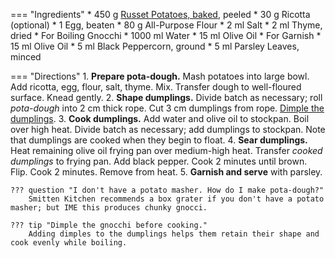 === "Ingredients"
    * 450 g [Russet Potatoes, baked](baked-potato.md), peeled
    * 30 g Ricotta (optional)
    * 1 Egg, beaten
    * 80 g All-Purpose Flour
    * 2 ml Salt
    * 2 ml Thyme, dried
    * For Boiling Gnocchi
        * 1000 ml Water
        * 15 ml Olive Oil
    * For Garnish
        * 15 ml Olive Oil
        * 5 ml Black Peppercorn, ground
        * 5 ml Parsley Leaves, minced

=== "Directions"
    1. **Prepare pota-dough.** Mash potatoes into large bowl. Add ricotta, egg, flour, salt, thyme. Mix. Transfer dough to well-floured surface. Knead gently.
    2. **Shape dumplings.** Divide batch as necessary; roll *pota-dough* into 2 cm thick rope. Cut 3 cm dumplings from rope. [Dimple the dumplings](https://www.youtube.com/watch?v=iTmcGy9CWhE&t=175s).
    3. **Cook dumplings.** Add water and olive oil to stockpan. Boil over high heat. Divide batch as necessary; add dumplings to stockpan. Note that dumplings are cooked when they begin to float.
    4. **Sear dumplings.** Heat remaining olive oil frying pan over medium-high heat. Transfer *cooked dumplings* to frying pan. Add black pepper. Cook 2 minutes until brown. Flip. Cook 2 minutes. Remove from heat.
    5. **Garnish and serve** with parsley.

    ??? question "I don't have a potato masher. How do I make pota-dough?"
        Smitten Kitchen recommends a box grater if you don't have a potato masher; but IME this produces chunky gnocci.

    ??? tip "Dimple the gnocchi before cooking."
        Adding dimples to the dumplings helps them retain their shape and cook evenly while boiling.

[^1]: {{ cite.perelman_the_smitten_kitchen_cookbook }}
[^2]:
    Ramsay, Gordon. ["Gordon Ramsay Shows More Ultimate Recipes To Cook On A Budget | Ultimate Cookery Course."](https://www.youtube.com/watch?v=iTmcGy9CWhE&t=20s) 13 December 2019. Accessed 2020.
